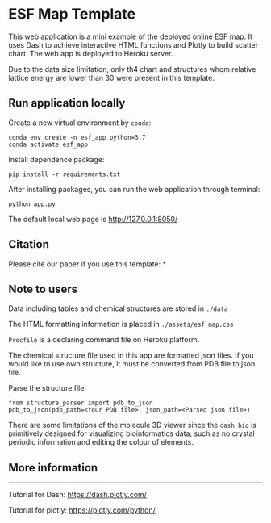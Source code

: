# ESF Map Template
This web application is a mini example of the deployed [online ESF map](https://www.interactive-esf-maps.app/).
It uses Dash to achieve interactive HTML functions and Plotly to build scatter chart.
The web app is deployed to Heroku server.

Due to the data size limitation, only th4 chart and structures whom relative lattice energy are lower than 30 were present in this template.

## Run application locally
Create a new virtual environment by ```conda```:

```
conda env create -n esf_app python=3.7
conda activate esf_app
```

Install dependence package:

```pip install -r requirements.txt```

After installing packages, you can run the web application through terminal:

```python app.py```

The default local web page is http://127.0.0.1:8050/

## Citation

Please cite our paper if you use this template:
*

## Note to users
Data including tables and chemical structures are stored in `./data`

The HTML formatting information is placed in `./assets/esf_map.css`

`Procfile` is a declaring command file on Heroku platform.

The chemical structure file used in this app are formatted json files. 
If you would like to use own structure, it must be converted from PDB file to json file.

Parse the structure file:
```
from structure_parser import pdb_to_json
pdb_to_json(pdb_path=<Your PDB file>, json_path=<Parsed json file>)
```
There are some limitations of the molecule 3D viewer 
since the ```dash_bio``` is primitively designed for visualizing bioinformatics data, 
such as no crystal periodic information and editing the colour of elements.

## More information
***
Tutorial for Dash:
https://dash.plotly.com/

Tutorial for plotly:
https://plotly.com/python/


